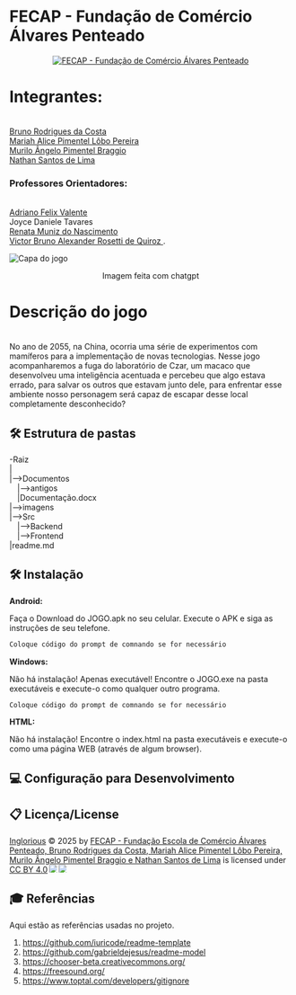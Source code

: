 
# FECAP - Fundação de Comércio Álvares Penteado

<p align="center">
<a href= "https://www.fecap.br/"><img src="https://encrypted-tbn0.gstatic.com/images?q=tbn:ANd9GcRhZPrRa89Kma0ZZogxm0pi-tCn_TLKeHGVxywp-LXAFGR3B1DPouAJYHgKZGV0XTEf4AE&usqp=CAU" alt="FECAP - Fundação de Comércio Álvares Penteado" border="0"></a>
</p>

# Integrantes:
<br><a href= "https://github.com/rodriguesbrun">Bruno Rodrigues da Costa</a>
<br><a href="https://github.com/alicelobwp">Mariah Alice Pimentel Lôbo Pereira</a>
<br><a href="https://github.com/Mura173">Murilo Ângelo Pimentel Braggio</a> 
<br><a href="https://github.com/Nathan-bit711">Nathan Santos de Lima</a>
### Professores Orientadores: 
<br><a href="https://www.linkedin.com/in/adriano-valente-534576135/" target="_blank" rel="noopener noreferrer"> Adriano Felix Valente </a>
<br> <a> Joyce Daniele Tavares </a>
<br><a href="https://www.linkedin.com/in/remuniz/" target="_blank" rel="noopener noreferrer"> Renata Muniz do Nascimento </a>
<br> <a href="https://www.linkedin.com/in/victorbarq/" target="_blank" rel="noopener noreferrer"> Victor Bruno Alexander Rosetti de Quiroz </a>.


![Capa do jogo](https://github.com/user-attachments/assets/f7ff1cb1-547b-4055-a805-a6e846960833) 

<p align="center"><a> Imagem feita com chatgpt</a></p>

# Descrição do jogo
<br>No ano de 2055, na China, ocorria uma série de experimentos com mamíferos para a implementação de novas tecnologias.
Nesse jogo acompanharemos a fuga do laboratório de Czar, um macaco que desenvolveu uma inteligência acentuada e percebeu que algo estava errado, para salvar os outros que estavam junto dele, para enfrentar esse ambiente nosso personagem será capaz de escapar desse local completamente desconhecido?

 


## 🛠 Estrutura de pastas

-Raiz<br>
|<br>
|-->Documentos<br>
  &emsp;|-->antigos<br>
  &emsp;|Documentação.docx<br>
|-->imagens<br>
|-->Src<br>
  &emsp;|-->Backend<br>
  &emsp;|-->Frontend<br>
|readme.md<br>


## 🛠 Instalação

<b>Android:</b>

Faça o Download do JOGO.apk no seu celular.
Execute o APK e siga as instruções de seu telefone.

```sh
Coloque código do prompt de comnando se for necessário
```

<b>Windows:</b>

Não há instalação! Apenas executável!
Encontre o JOGO.exe na pasta executáveis e execute-o como qualquer outro programa.

```sh
Coloque código do prompt de comnando se for necessário
```

<b>HTML:</b>

Não há instalação!
Encontre o index.html na pasta executáveis e execute-o como uma página WEB (através de algum browser).

## 💻 Configuração para Desenvolvimento
## 📋 Licença/License
<a href="https://github.com/2025-1-MCC1/Projeto9/tree/main">Inglorious</a> © 2025 by <a href="https://github.com/2025-1-MCC1/Projeto9/tree/main">FECAP - Fundação Escola de Comércio Álvares Penteado, Bruno Rodrigues da Costa, Mariah Alice Pimentel Lôbo Pereira, Murilo Ângelo Pimentel Braggio e Nathan Santos de Lima</a> is licensed under <a href="https://creativecommons.org/licenses/by/4.0/">CC BY 4.0</a><img src="https://mirrors.creativecommons.org/presskit/icons/cc.svg" style="max-width: 1em;max-height:1em;margin-left: .2em;"><img src="https://mirrors.creativecommons.org/presskit/icons/by.svg" style="max-width: 1em;max-height:1em;margin-left: .2em;">

## 🎓 Referências

Aqui estão as referências usadas no projeto.

1. <https://github.com/iuricode/readme-template>
2. <https://github.com/gabrieldejesus/readme-model>
3. <https://chooser-beta.creativecommons.org/>
4. <https://freesound.org/>
5. <https://www.toptal.com/developers/gitignore>
